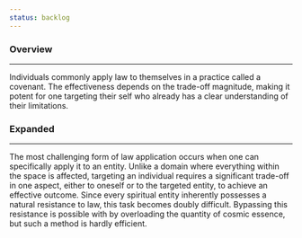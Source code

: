 ```yaml
---
status: backlog
---
```

### Overview  
---  
Individuals commonly apply law to themselves in a practice called a covenant. The effectiveness depends on the trade-off magnitude, making it potent for one targeting their self who already has a clear understanding of their limitations.

### Expanded
---
The most challenging form of law application occurs when one can specifically apply it to an entity. Unlike a domain where everything within the space is affected, targeting an individual requires a significant trade-off in one aspect, either to oneself or to the targeted entity, to achieve an effective outcome. Since every spiritual entity inherently possesses a natural resistance to law, this task becomes doubly difficult. Bypassing this resistance is possible with by overloading the quantity of cosmic essence, but such a method is hardly efficient.